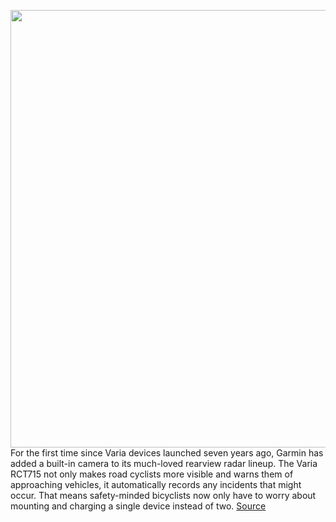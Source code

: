 <img src='https://cdn.vox-cdn.com/thumbor/zmnbfLYD3B_thzeB-z2t4TSbOko=/0x0:3275x2465/1200x0/filters:focal(0x0:3275x2465):no_upscale()/cdn.vox-cdn.com/uploads/chorus_asset/file/23568328/Varia_RCT715_hero_image.jpg' width='700px' /><br/>
For the first time since Varia devices launched seven years ago, Garmin has added a built-in camera to its much-loved rearview radar lineup. The Varia RCT715 not only makes road cyclists more visible and warns them of approaching vehicles, it automatically records any incidents that might occur. That means safety-minded bicyclists now only have to worry about mounting and charging a single device instead of two.
<a href='https://www.theverge.com/2022/5/19/23129229/garmin-varia-rct715-camera-radar-taillight-price-specs'> Source <a/>